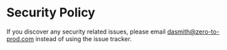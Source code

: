 # Security Policy

If you discover any security related issues, please email dasmith@zero-to-prod.com instead of using the issue tracker.
